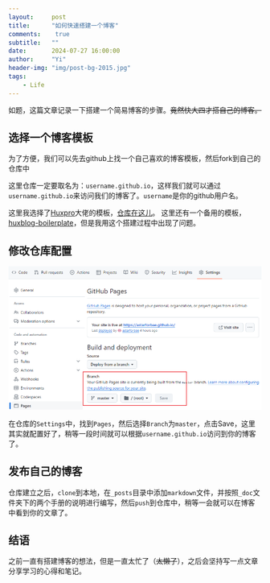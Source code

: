 ```yaml
---
layout:     post
title:      "如何快速搭建一个博客"
comments:    true
subtitle:   ""
date:       2024-07-27 16:00:00
author:     "Yi"
header-img: "img/post-bg-2015.jpg"
tags:
    - Life
---
```


如题，这篇文章记录一下搭建一个简易博客的步骤。<del>竟然快大四才搭自己的博客。</del>

## 选择一个博客模板

为了方便，我们可以先去github上找一个自己喜欢的博客模板，然后fork到自己的仓库中

这里仓库一定要取名为：`username.github.io`，这样我们就可以通过`username.github.io`来访问我们的博客了。`username`是你的github用户名。

这里我选择了[Huxpro](https://huangxuan.me/)大佬的模板，[仓库在这儿](https://github.com/Huxpro/huxpro.github.io)。
这里还有一个备用的模板，[huxblog-boilerplate](https://github.com/huxpro/huxblog-boilerplate)，但是我用这个搭建过程中出现了问题。

## 修改仓库配置

![Github设置](/img/in-post/how-to-build-a-blog/github.png)

在仓库的`Settings`中，找到`Pages`，然后选择`Branch`为`master`，点击Save，这里其实就配置好了，稍等一段时间就可以根据`username.github.io`访问到你的博客了。

## 发布自己的博客

仓库建立之后，`clone`到本地，在`_posts`目录中添加`markdown`文件，并按照`_doc`文件夹下的两个手册的说明进行编写，然后`push`到仓库中，稍等一会就可以在博客中看到你的文章了。

## 结语

之前一直有搭建博客的想法，但是一直太忙了（<del>太懒了</del>），之后会坚持写一点文章分享学习的心得和笔记。
